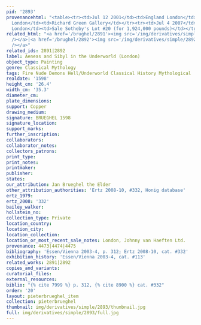 ```yaml
---
pid: '2893'
provenancehtml: "<table><tr><td>Jul 12 2001</td><td>England London</td><td>Sale Christie's</td></tr><tr><td>2002</td><td>England
  London</td><td>Richard Green Gallery</td></tr><tr><td>Jul 4 2007</td><td>England
  London</td><td>Sale Sotheby's Lot #20 (for 1,924,000 pounds)</td></tr></table>"
related_html: "<a href='/brughel/2891'><img src='/img/derivatives/simple/2891/thumbnail.jpg'
  /></a>|<a href='/brughel/2892'><img src='/img/derivatives/simple/2892/thumbnail.jpg'
  /></a>"
related_ids: 2891|2892
label: Aeneas and Sibyl in the Underworld (London)
object_type: Painting
genre: Classical Mythology
tags: Fire Nude Demons Hell/Underworld Classical History Mythological
realdate: '1598'
height_cm: '26.4'
width_cm: '35.3'
diameter_cm:
plate_dimensions:
support: Copper
drawing_medium:
signature: BRUEGHEL 1598
signature_location:
support_marks:
further_inscription:
collaborators:
collaborator_notes:
collectors_patrons:
print_type:
print_notes:
printmaker:
publisher:
states:
our_attribution: Jan Brueghel the Elder
other_attribution_authorities: 'Ertz 2008-10, #332, Honig database'
ertz_1979:
ertz_2008: '332'
bailey_walker:
hollstein_no:
collection_type: Private
location_country:
location_city:
location_collection:
location_or_most_recent_sale_notes: London, Johnny van Haeften Ltd.
provenance: 4473|4474|4475
bibliography: 'Essen/Vienna 2003-4, p. 312; Ertz 2008-10, cat. #332'
exhibition_history: 'Essen/Vienna 2003-4, cat. #113'
related_works: 2891|2892
copies_and_variants:
curatorial_files:
external_resources:
biblio: "{% cite 7999 %} p. 312, {% cite 8900 %} cat. #332"
order: '20'
layout: pieterbrueghel_item
collection: pieterbrueghel
thumbnail: img/derivatives/simple/2893/thumbnail.jpg
full: img/derivatives/simple/2893/full.jpg
---
```

